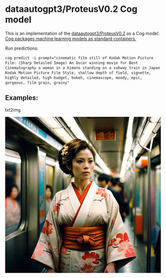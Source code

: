 # dataautogpt3/ProteusV0.2 Cog model

This is an implementation of the [dataautogpt3/ProteusV0.2](https://huggingface.co/dataautogpt3/ProteusV0.2) as a Cog model. [Cog packages machine learning models as standard containers.](https://github.com/replicate/cog)

Run predictions:

    cog predict -i prompt="cinematic film still of Kodak Motion Picture Film: (Sharp Detailed Image) An Oscar winning movie for Best Cinematography a woman in a kimono standing on a subway train in Japan Kodak Motion Picture Film Style, shallow depth of field, vignette, highly detailed, high budget, bokeh, cinemascope, moody, epic, gorgeous, film grain, grainy"

## Examples:

txt2img

![alt text](output.0.png)
